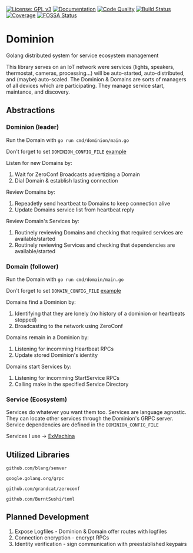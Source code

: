 [![License: GPL v3](https://img.shields.io/badge/License-GPLv3-blue.svg)](https://www.gnu.org/licenses/gpl-3.0)
[![Documentation](https://godoc.org/github.com/jmbarzee/dominion?status.svg)](https://godoc.org/github.com/jmbarzee/dominion)
[![Code Quality](https://goreportcard.com/badge/github.com/jmbarzee/dominion)](https://goreportcard.com/report/github.com/jmbarzee/dominion)
[![Build Status](https://github.com/jmbarzee/dominion/workflows/build/badge.svg)](https://github.com/jmbarzee/dominion/actions)
[![Coverage](https://codecov.io/gh/jmbarzee/dominion/branch/master/graph/badge.svg)](https://codecov.io/gh/jmbarzee/dominion)
[![FOSSA Status](https://app.fossa.com/api/projects/git%2Bgithub.com%2Fjmbarzee%2Fdominion.svg?type=shield)](https://app.fossa.com/projects/git%2Bgithub.com%2Fjmbarzee%2Fdominion?ref=badge_shield)


# Dominion
Golang distributed system for service ecosystem management

This library serves on an IoT network were services (lights, speakers, thermostat, cameras, processing...) will be auto-started, auto-distributed, and (maybe) auto-scaled. The Dominion & Domains are sorts of managers of all devices which are participating. They manage service start, maintance, and discovery.


## Abstractions
### Dominion (leader)
Run the Domain with `go run cmd/dominion/main.go`

Don't forget to set `DOMINION_CONFIG_FILE` [example](../main/cmd/dominion/ex.config.toml)

Listen for new Domains by:
1. Wait for ZeroConf Broadcasts advertizing a Domain
2. Dial Domain & establish lasting connection

Review Domains by:
1. Repeadetly send heartbeat to Domains to keep connection alive
2. Update Domains service list from heartbeat reply

Review Domain's Services by:
1. Routinely reviewing Domains and checking that required services are available/started 
2. Routinely reviewing Services and checking that dependencies are available/started



### Domain (follower)
Run the Domain with `go run cmd/domain/main.go`

Don't forget to set `DOMAIN_CONFIG_FILE` [example](../main/cmd/domain/ex.config.toml)

Domains find a Dominion by:
1. Identifying that they are lonely (no history of a dominion or heartbeats stopped)
2. Broadcasting to the network using ZeroConf

Domains remain in a Dominion by:
1. Listening for incomming Heartbeat RPCs
2. Update stored Dominion's identity 

Domains start Services by:
1. Listening for incomming StartService RPCs
2. Calling make in the specified Service Directory



### Service (Ecosystem) 
Services do whatever you want them too. Services are language agnostic. They can locate other services through the Dominion's GRPC server. Service dependencies are defined in the `DOMINION_CONFIG_FILE`

Services I use -> [ExMachina](github.com/jmbarzee/exmachina)


## Utilized Libraries

`github.com/blang/semver`

`google.golang.org/grpc`

`github.com/grandcat/zeroconf`

`github.com/BurntSushi/toml`



## Planned Development

1. Expose Logfiles - Dominion & Domain offer routes with logfiles
2. Connection encryption - encrypt RPCs
3. Identity verification - sign communication with preestablished keypairs